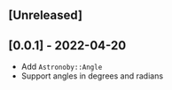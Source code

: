 ## [Unreleased]

## [0.0.1] - 2022-04-20

- Add `Astronoby::Angle`
- Support angles in degrees and radians
